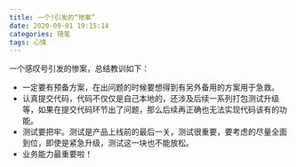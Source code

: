 ```yaml
---
title: 一个!引发的“惨案”
date: 2020-09-01 19:15:14
categories: 随笔
tags: 心情
---
```


一个感叹号引发的惨案，总结教训如下：

- 一定要有预备方案，在出问题的时候要想得到有另外备用的方案用于急救。
- 认真提交代码，代码不仅仅是自己本地的，还涉及后续一系列打包测试升级等，如果在提交代码环节出了问题，那么后续再正确也无法实现代码该有的功能。
- 测试要把牢。测试是产品上线前的最后一关，测试很重要，要考虑的尽量全面到位，即使是紧急升级，测试这一块也不能放松。
- 业务能力最重要啦！

